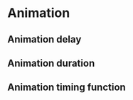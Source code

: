<script setup>
import CdxDocsTokensTable from '../../src/components/tokens/TokensTable.vue';
import tokens from '@wikimedia/codex-design-tokens/index.json';
</script>

# Animation

## Animation delay

<cdx-docs-tokens-table
	:tokens="tokens['animation-delay']"
	token-demo="CdxDocsTokenDemo"
	token-category="animation"
	css-property="animation-delay"
	style-target="inner"
/>

## Animation duration

<cdx-docs-tokens-table
	:tokens="tokens['animation-duration']"
	token-demo="CdxDocsTokenDemo"
	token-category="animation"
	css-property="animation-duration"
	style-target="inner"
/>

## Animation timing function

<cdx-docs-tokens-table
	:tokens="tokens['animation-timing-function']"
	token-demo="CdxDocsTokenDemo"
	token-category="animation"
	css-property="animation-timing-function"
	style-target="inner"
/>